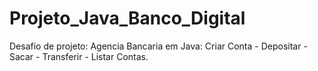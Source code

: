 # Projeto_Java_Banco_Digital
Desafio de projeto: Agencia Bancaria em Java: Criar Conta - Depositar - Sacar - Transferir - Listar Contas.
